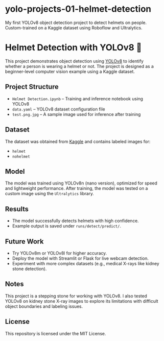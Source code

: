 # yolo-projects-01-helmet-detection
My first YOLOv8 object detection project to detect helmets on people. Custom-trained on a Kaggle dataset using Roboflow and Ultralytics.
# Helmet Detection with YOLOv8 🚧

This project demonstrates object detection using [YOLOv8](https://github.com/ultralytics/ultralytics) to identify whether a person is wearing a helmet or not. The project is designed as a beginner-level computer vision example using a Kaggle dataset.

##  Project Structure

- `Helmet Detection.ipynb` – Training and inference notebook using YOLOv8
- `data.yaml` – YOLOv8 dataset configuration file
- `test.png.jpg` – A sample image used for inference after training

##  Dataset

The dataset was obtained from [Kaggle](https://www.kaggle.com/) and contains labeled images for:
- `helmet`
- `nohelmet`

##  Model

The model was trained using YOLOv8n (nano version), optimized for speed and lightweight performance. After training, the model was tested on a custom image using the `Ultralytics` library.

##  Results

- The model successfully detects helmets with high confidence.
- Example output is saved under `runs/detect/predict/`.

##  Future Work

- Try YOLOv8m or YOLOv8l for higher accuracy.
- Deploy the model with Streamlit or Flask for live webcam detection.
- Experiment with more complex datasets (e.g., medical X-rays like kidney stone detection).

##  Notes

This project is a stepping stone for working with YOLOv8. I also tested YOLOv8 on kidney stone X-ray images to explore its limitations with difficult object boundaries and labeling issues.

##  License

This repository is licensed under the MIT License.
